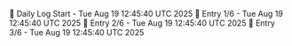 📅 Daily Log Start - Tue Aug 19 12:45:40 UTC 2025
📌 Entry 1/6 - Tue Aug 19 12:45:40 UTC 2025
📌 Entry 2/6 - Tue Aug 19 12:45:40 UTC 2025
📌 Entry 3/6 - Tue Aug 19 12:45:40 UTC 2025
